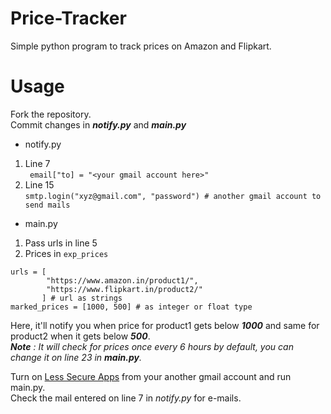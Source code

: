 # Price-Tracker
Simple python program to track prices on Amazon and Flipkart.

# Usage
Fork the repository.\
Commit changes in ***notify.py*** and ***main.py***
- notify.py
1) Line 7\
``` email["to] = "<your gmail account here>"```
2) Line 15\
```smtp.login("xyz@gmail.com", "password") # another gmail account to send mails```
- main.py
1) Pass urls in line 5
2) Prices in ```exp_prices```
```
urls = [
        "https://www.amazon.in/product1/",
        "https://www.flipkart.in/product2/"
       ] # url as strings
marked_prices = [1000, 500] # as integer or float type
```
Here, it'll notify you when price for product1 gets below ***1000*** and same for product2 when it gets below ***500***.\
***Note*** *: It will check for prices once every 6 hours by default, you can change it on line 23 in **main.py**.*

Turn on [Less Secure Apps](https://myaccount.google.com/lesssecureapps) from your another gmail account and run main.py.\
Check the mail entered on line 7 in *notify.py* for e-mails.
